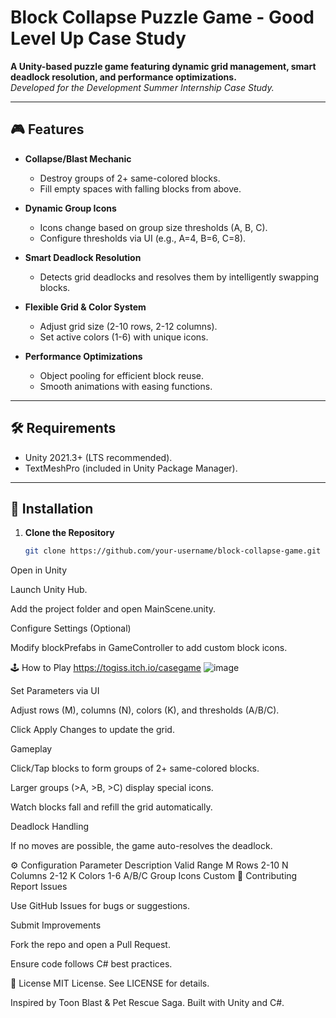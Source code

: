 # Block Collapse Puzzle Game - Good Level Up Case Study  
**A Unity-based puzzle game featuring dynamic grid management, smart deadlock resolution, and performance optimizations.**  
*Developed for the Development Summer Internship Case Study.*

---

## 🎮 Features  
- **Collapse/Blast Mechanic**  
  - Destroy groups of 2+ same-colored blocks.  
  - Fill empty spaces with falling blocks from above.  

- **Dynamic Group Icons**  
  - Icons change based on group size thresholds (A, B, C).  
  - Configure thresholds via UI (e.g., A=4, B=6, C=8).  

- **Smart Deadlock Resolution**  
  - Detects grid deadlocks and resolves them by intelligently swapping blocks.  

- **Flexible Grid & Color System**  
  - Adjust grid size (2-10 rows, 2-12 columns).  
  - Set active colors (1-6) with unique icons.  

- **Performance Optimizations**  
  - Object pooling for efficient block reuse.  
  - Smooth animations with easing functions.  

---

## 🛠️ Requirements  
- Unity 2021.3+ (LTS recommended).  
- TextMeshPro (included in Unity Package Manager).  

---

## 🚀 Installation  
1. **Clone the Repository**  
   ```bash
   git clone https://github.com/your-username/block-collapse-game.git
Open in Unity

Launch Unity Hub.

Add the project folder and open MainScene.unity.

Configure Settings (Optional)

Modify blockPrefabs in GameController to add custom block icons.

🕹️ How to Play
https://togiss.itch.io/casegame
![image](https://github.com/user-attachments/assets/7dabbdf6-d3a6-4a61-8957-b3d1dd4c78be)

Set Parameters via UI

Adjust rows (M), columns (N), colors (K), and thresholds (A/B/C).

Click Apply Changes to update the grid.

Gameplay

Click/Tap blocks to form groups of 2+ same-colored blocks.

Larger groups (>A, >B, >C) display special icons.

Watch blocks fall and refill the grid automatically.

Deadlock Handling

If no moves are possible, the game auto-resolves the deadlock.

⚙️ Configuration
Parameter	Description	Valid Range
M	Rows	2-10
N	Columns	2-12
K	Colors	1-6
A/B/C	Group Icons	Custom
🤝 Contributing
Report Issues

Use GitHub Issues for bugs or suggestions.

Submit Improvements

Fork the repo and open a Pull Request.

Ensure code follows C# best practices.

📜 License
MIT License. See LICENSE for details.

Inspired by Toon Blast & Pet Rescue Saga. Built with Unity and C#.
